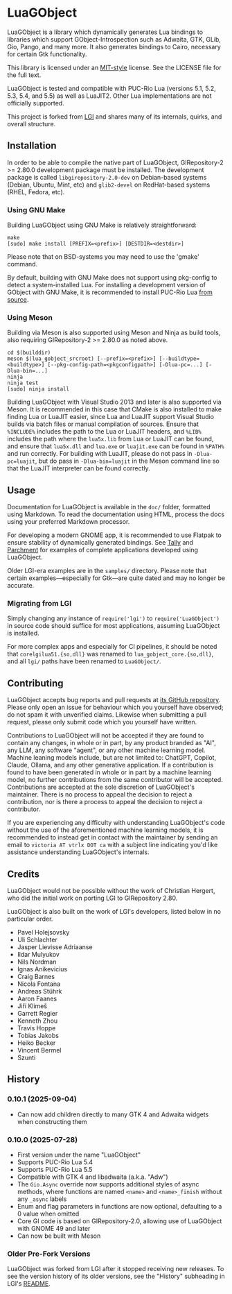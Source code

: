 # LuaGObject

LuaGObject is a library which dynamically generates Lua bindings to libraries which support GObject-Introspection such as Adwaita, GTK, GLib, Gio, Pango, and many more. It also generates bindings to Cairo, necessary for certain Gtk functionality.

This library is licensed under an [MIT-style](http://www.opensource.org/licenses/mit-license.php) license. See the LICENSE file for the full text.

LuaGObject is tested and compatible with PUC-Rio Lua (versions 5.1, 5.2, 5.3, 5.4, and 5.5) as well as LuaJIT2. Other Lua implementations are not officially supported.

This project is forked from [LGI](http://github.com/lgi-devs/lgi) and shares many of its internals, quirks, and overall structure.

## Installation

In order to be able to compile the native part of LuaGObject, GIRepository-2 >= 2.80.0 development package must be installed. The development package is called `libgirepository-2.0-dev` on Debian-based systems (Debian, Ubuntu, Mint, etc) and `glib2-devel` on RedHat-based systems (RHEL, Fedora, etc).

### Using GNU Make

Building LuaGObject using GNU Make is relatively straightforward:

	make
	[sudo] make install [PREFIX=<prefix>] [DESTDIR=<destdir>]

Please note that on BSD-systems you may need to use the 'gmake' command.

By default, building with GNU Make does not support using pkg-config to detect a system-installed Lua. For installing a development version of GObject with GNU Make, it is recommended to install PUC-Rio Lua [from source](https://www.lua.org/download.html).

### Using Meson

Building via Meson is also supported using Meson and Ninja as build tools, also requiring GIRepository-2 >= 2.80.0 as noted above.

	cd $(builddir)
	meson $(lua_gobject_srcroot) [--prefix=<prefix>] [--buildtype=<buildtype>] [--pkg-config-path=<pkgconfigpath>] [-Dlua-pc=...] [-Dlua-bin=...]
	ninja
	ninja test
	[sudo] ninja install

Building LuaGObject with Visual Studio 2013 and later is also supported via Meson. It is recommended in this case that CMake is also installed to make finding Lua or LuaJIT easier, since Lua and LuaJIT support Visual Studio builds via batch files or manual compilation of sources. Ensure that `%INCLUDE%` includes the path to the Lua or LuaJIT headers, and `%LIB%` includes the path where the `lua5x.lib` from Lua or LuaJIT can be found, and ensure that `lua5x.dll` and `lua.exe` or `luajit.exe` can be found in `%PATH%` and run correctly. For building with LuaJIT, please do not pass in `-Dlua-pc=luajit`, but do pass in `-Dlua-bin=luajit` in the Meson command line so that the LuaJIT interpreter can be found correctly.

## Usage

Documentation for LuaGObject is available in the `doc/` folder, formatted using Markdown. To read the documentation using HTML, process the docs using your preferred Markdown processor.

For developing a modern GNOME app, it is recommended to use Flatpak to ensure stability of dynamically generated bindings. See [Tally](https://github.com/vtrlx/tally) and [Parchment](https://github.com/vtrlx/parchment) for examples of complete applications developed using LuaGObject.

Older LGI-era examples are in the `samples/` directory. Please note that certain examples—especially for Gtk—are quite dated and may no longer be accurate.

### Migrating from LGI

Simply changing any instance of `require('lgi')` to `require('LuaGObject')` in source code should suffice for most applications, assuming LuaGObject is installed.

For more complex apps and especially for CI pipelines, it should be noted that `corelgilua51.{so,dll}` was renamed to `lua_gobject_core.{so,dll}`, and all `lgi/` paths have been renamed to `LuaGObject/`.

## Contributing

LuaGObject accepts bug reports and pull requests at [its GitHub repository](https://github.com/vtrlx/LuaGObject). Please only open an issue for behaviour which you yourself have observed; do not spam it with unverified claims. Likewise when submitting a pull request, please only submit code which you yourself have written.

Contributions to LuaGObject will not be accepted if they are found to contain any changes, in whole or in part, by any product branded as "AI", any LLM, any software "agent", or any other machine learning model. Machine leaning models include, but are not limited to: ChatGPT, Copilot, Claude, Ollama, and any other generative application. If a contribution is found to have been generated in whole or in part by a machine learning model, no further contributions from the same contributor will be accepted. Contributions are accepted at the sole discretion of LuaGObject's maintainer. There is no process to appeal the decision to reject a contribution, nor is there a process to appeal the decision to reject a contributor.

If you are experiencing any difficulty with understanding LuaGObject's code without the use of the aforementioned machine learning models, it is recommended to instead get in contact with the maintainer by sending an email to `victoria AT vtrlx DOT ca` with a subject line indicating you'd like assistance understanding LuaGObject's internals.

## Credits

LuaGObject would not be possible without the work of Christian Hergert, who did the initial work on porting LGI to GIRepository 2.80.

LuaGObject is also built on the work of LGI's developers, listed below in no particular order.

- Pavel Holejsovsky
- Uli Schlachter
- Jasper Lievisse Adriaanse
- Ildar Mulyukov
- Nils Nordman
- Ignas Anikevicius
- Craig Barnes
- Nicola Fontana
- Andreas Stührk
- Aaron Faanes
- Jiří Klimeš
- Garrett Regier
- Kenneth Zhou
- Travis Hoppe
- Tobias Jakobs
- Heiko Becker
- Vincent Bermel
- Szunti

## History

### 0.10.1 (2025-09-04)

- Can now add children directly to many GTK 4 and Adwaita widgets when constructing them

### 0.10.0 (2025-07-28)

- First version under the name "LuaGObject"
- Supports PUC-Rio Lua 5.4
- Supports PUC-Rio Lua 5.5
- Compatible with GTK 4 and libadwaita (a.k.a. "Adw")
- The `Gio.Async` override now supports additional styles of async methods, where functions are named `<name>` and `<name>_finish` without any `_async` labels
- Enum and flag parameters in functions are now optional, defaulting to a 0 value when omitted
- Core GI code is based on GIRepository-2.0, allowing use of LuaGObject with GNOME 49 and later
- Can now be built with Meson

### Older Pre-Fork Versions

LuaGObject was forked from LGI after it stopped receiving new releases. To see the version history of its older versions, see the "History" subheading in LGI's [README](http://github.com/lgi-devs/lgi#history).
